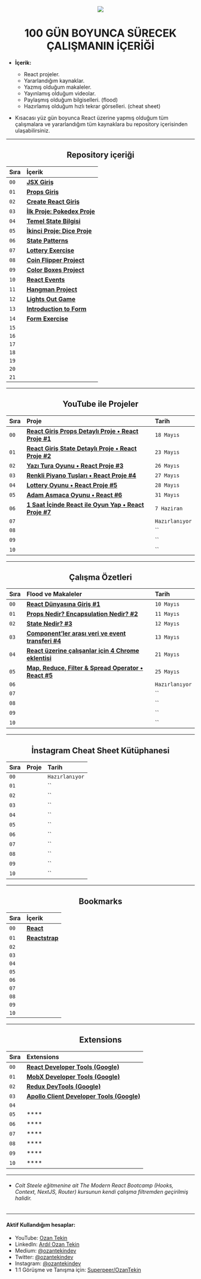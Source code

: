 <div align= "center">
<img  src="https://skillicons.dev/icons?i=react" />
<h1>100 GÜN BOYUNCA SÜRECEK ÇALIŞMANIN İÇERİĞİ</h1>
</div>

- <b> İçerik: </b>

  - React projeler.
  - Yararlandığım kaynaklar.
  - Yazmış olduğum makaleler.
  - Yayınlamış olduğum videolar.
  - Paylaşmış olduğum bilgiselleri. (flood)
  - Hazırlamış olduğum hızlı tekrar görselleri. (cheat sheet)

- Kısacası yüz gün boyunca React üzerine yapmış olduğum tüm çalışmalara ve yararlandığım tüm kaynaklara bu repository içerisinden ulaşabilirsiniz.

<hr/>

<h2 align="center">Repository içeriği</h2>

| Sıra | İçerik                                                                                                    |
| :--- | :-------------------------------------------------------------------------------------------------------- |
| `00` | **[JSX Giriş](https://github.com/ozantekin/react-bootcamp/tree/main/00_JSX)**                             |
| `01` | **[Props Giriş](https://github.com/ozantekin/react-bootcamp/tree/main/01_Props)**                         |
| `02` | **[Create React Giriş](https://github.com/ozantekin/react-bootcamp/tree/main/03_Create_React_App)**       |
| `03` | **[İlk Proje: Pokedex Proje](https://github.com/ozantekin/react-bootcamp/tree/main/04_pokedex_project)**  |
| `04` | **[Temel State Bilgisi](https://github.com/ozantekin/react-bootcamp/tree/main/05_State)**                 |
| `05` | **[İkinci Proje: Dice Proje](https://github.com/ozantekin/react-bootcamp/tree/main/06_dice_project)**     |
| `06` | **[State Patterns](https://github.com/ozantekin/react-bootcamp/tree/main/07_State_Patterns)**             |
| `07` | **[Lottery Exercise](https://github.com/ozantekin/react-bootcamp/tree/main/08_state_lottery_exercise)**   |
| `08` | **[Coin Flipper Project](https://github.com/ozantekin/react-bootcamp/tree/main/09_coin_flipper_project)** |
| `09` | **[Color Boxes Project](https://github.com/ozantekin/react-bootcamp/tree/main/10_color_boxes)**           |
| `10` | **[React Events](https://github.com/ozantekin/react-bootcamp/tree/main/11_React_Events)**                 |
| `11` | **[Hangman Project](https://github.com/ozantekin/react-bootcamp/tree/main/12_hangman_project)**           |
| `12` | **[Lights Out Game](https://github.com/ozantekin/react-bootcamp/tree/main/13_lights_out_game)**           |
| `13` | **[Introduction to Form](https://github.com/ozantekin/react-bootcamp/tree/main/14_forms)**                |
| `14` | **[Form Exercise](https://github.com/ozantekin/react-bootcamp/tree/main/15_forms_exercise)**              |
| `15` | **[]()**                                                                                                  |
| `16` | **[]()**                                                                                                  |
| `17` | **[]()**                                                                                                  |
| `18` | **[]()**                                                                                                  |
| `19` | **[]()**                                                                                                  |
| `20` | **[]()**                                                                                                  |
| `21` | **[]()**                                                                                                  |

<hr/>

<h2 align="center">YouTube ile Projeler</h2>

| Sıra | Proje                                                                                 | Tarih          |
| :--- | :------------------------------------------------------------------------------------ | :------------- |
| `00` | **[React Giriş Props Detaylı Proje • React Proje #1](https://youtu.be/MONerFBEmNw)**  | `18 Mayıs`     |
| `01` | **[React Giriş State Detaylı Proje • React Proje #2](https://youtu.be/D6kz5L2o9FE)**  | `23 Mayıs`     |
| `02` | **[Yazı Tura Oyunu • React Proje #3](https://youtu.be/tVTEmYBPSNQ)**                  | `26 Mayıs`     |
| `03` | **[Renkli Piyano Tuşları • React Proje #4](https://youtu.be/4gWwWDiw7Aw)**            | `27 Mayıs`     |
| `04` | **[Lottery Oyunu • React Proje #5](https://youtu.be/XgIfek7lXho)**                    | `28 Mayıs`     |
| `05` | **[Adam Asmaca Oyunu • React #6](https://youtu.be/4mALpqwC9Es)**                      | `31 Mayıs`     |
| `06` | **[1 Saat İçinde React ile Oyun Yap • React Proje #7](https://youtu.be/KodUT0YjbTw)** | `7 Haziran`    |
| `07` | **[]()**                                                                              | `Hazırlanıyor` |
| `08` | **[]()**                                                                              | ``             |
| `09` | **[]()**                                                                              | ``             |
| `10` | **[]()**                                                                              | ``             |

<hr/>

<h2 align="center">Çalışma Özetleri </h2>

| Sıra | Flood ve Makaleler                                                                                                                                         | Tarih          |
| :--- | :--------------------------------------------------------------------------------------------------------------------------------------------------------- | :------------- |
| `00` | **[React Dünyasına Giriş #1](https://medium.com/@ozantekindev/react-d%C3%BCnyas%C4%B1na-giri%C5%9F-1-222c415e63e3)**                                       | `10 Mayıs`     |
| `01` | **[Props Nedir? Encapsulation Nedir? #2](https://medium.com/@ozantekindev/props-nedir-encapsulation-nedir-2-8b50b9bd7904)**                                | `11 Mayıs`     |
| `02` | **[State Nedir? #3](https://medium.com/@ozantekindev/state-nedir-3-fb23641da99)**                                                                          | `12 Mayıs`     |
| `03` | **[Component’ler arası veri ve event transferi #4](https://medium.com/@ozantekindev/componentler-aras%C4%B1-veri-ve-event-transferi-4-2b809657f796)**      | `13 Mayıs`     |
| `04` | **[React üzerine çalışanlar için 4 Chrome eklentisi](https://twitter.com/ozantekindev/status/1527963709838176262?s=20&t=6hDOEJvI_6hxuBe9ye882Q)**          | `21 Mayıs`     |
| `05` | **[Map, Reduce, Filter & Spread Operator • React #5](https://medium.com/@ozantekindev/map-reduce-filter-spread-operator-react-5-javascript-9093206d111f)** | `25 Mayıs`     |
| `06` | **[]()**                                                                                                                                                   | `Hazırlanıyor` |
| `07` | **[]()**                                                                                                                                                   | ``             |
| `08` | **[]()**                                                                                                                                                   | ``             |
| `09` | **[]()**                                                                                                                                                   | ``             |
| `10` | **[]()**                                                                                                                                                   | ``             |

<hr/>

<h2 align="center">İnstagram Cheat Sheet Kütüphanesi</h2>

| Sıra | Proje    | Tarih          |
| :--- | :------- | :------------- |
| `00` | **[]()** | `Hazırlanıyor` |
| `01` | **[]()** | ``             |
| `02` | **[]()** | ``             |
| `03` | **[]()** | ``             |
| `04` | **[]()** | ``             |
| `05` | **[]()** | ``             |
| `06` | **[]()** | ``             |
| `07` | **[]()** | ``             |
| `08` | **[]()** | ``             |
| `09` | **[]()** | ``             |
| `10` | **[]()** | ``             |

<hr/>

<h2 align="center">Bookmarks</h2>

| Sıra | İçerik                                                                              |
| :--- | :---------------------------------------------------------------------------------- |
| `00` | **[React](https://reactjs.org/)**                                                   |
| `01` | **[Reactstrap](https://reactstrap.github.io/?path=/story/home-installation--page)** |
| `02` | **[]()**                                                                            |
| `03` | **[]()**                                                                            |
| `04` | **[]()**                                                                            |
| `05` | **[]()**                                                                            |
| `06` | **[]()**                                                                            |
| `07` | **[]()**                                                                            |
| `08` | **[]()**                                                                            |
| `09` | **[]()**                                                                            |
| `10` | **[]()**                                                                            |

<hr/>

<h2 align="center">Extensions</h2>

| Sıra | Extensions                                                                                                                                      |
| :--- | :---------------------------------------------------------------------------------------------------------------------------------------------- |
| `00` | **[React Developer Tools (Google)](https://chrome.google.com/webstore/detail/react-developer-tools/fmkadmapgofadopljbjfkapdkoienihi?hl=en)**    |
| `01` | **[MobX Developer Tools (Google)](https://chrome.google.com/webstore/detail/mobx-developer-tools/pfgnfdagidkfgccljigdamigbcnndkod)**            |
| `02` | **[Redux DevTools (Google)](https://chrome.google.com/webstore/detail/redux-devtools/lmhkpmbekcpmknklioeibfkpmmfibljd?hl=en)**                  |
| `03` | **[Apollo Client Developer Tools (Google)](https://chrome.google.com/webstore/detail/apollo-client-devtools/jdkknkkbebbapilgoeccciglkfbmbnfm)** |
| `04` | **[]()**                                                                                                                                        |
| `05` | \*\*\*\*                                                                                                                                        |
| `06` | \*\*\*\*                                                                                                                                        |
| `07` | \*\*\*\*                                                                                                                                        |
| `08` | \*\*\*\*                                                                                                                                        |
| `09` | \*\*\*\*                                                                                                                                        |
| `10` | \*\*\*\*                                                                                                                                        |

<hr/>

- ###### Colt Steele eğitmenine ait The Modern React Bootcamp (Hooks, Context, NextJS, Router) kursunun kendi çalışma filtremden geçirilmiş halidir.

<hr/>

<h4> Aktif Kullandığım hesaplar:</h4>

- YouTube: <a href="https://www.youtube.com/c/OzanTekin">Ozan Tekin</a>
- LinkedIn: <a href="https://www.linkedin.com/in/ardilozantekin/">Ardıl Ozan Tekin</a>
- Medium: <a href="https://medium.com/@ozantekindev">@ozantekindev</a>
- Twitter: <a href="https://twitter.com/ozantekindev">@ozantekindev</a>
- Instagram: <a href="https://www.instagram.com/ozantekindev/">@ozantekindev</a>
- 1:1 Görüşme ve Tanışma için: <a href="https://superpeer.com/ozantekin">Superpeer/OzanTekin</a>
